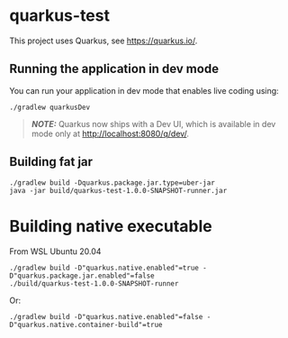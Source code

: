 # quarkus-test

This project uses Quarkus, see <https://quarkus.io/>.

## Running the application in dev mode

You can run your application in dev mode that enables live coding using:

```shell script
./gradlew quarkusDev
```

> **_NOTE:_**  Quarkus now ships with a Dev UI, which is available in dev mode only at <http://localhost:8080/q/dev/>.

## Building fat jar

```shell script
./gradlew build -Dquarkus.package.jar.type=uber-jar
java -jar build/quarkus-test-1.0.0-SNAPSHOT-runner.jar
```

# Building native executable

From WSL Ubuntu 20.04
```shell script
./gradlew build -D"quarkus.native.enabled"=true -D"quarkus.package.jar.enabled"=false
./build/quarkus-test-1.0.0-SNAPSHOT-runner
```
Or:
```shell script
./gradlew build -D"quarkus.native.enabled"=false -D"quarkus.native.container-build"=true
```
